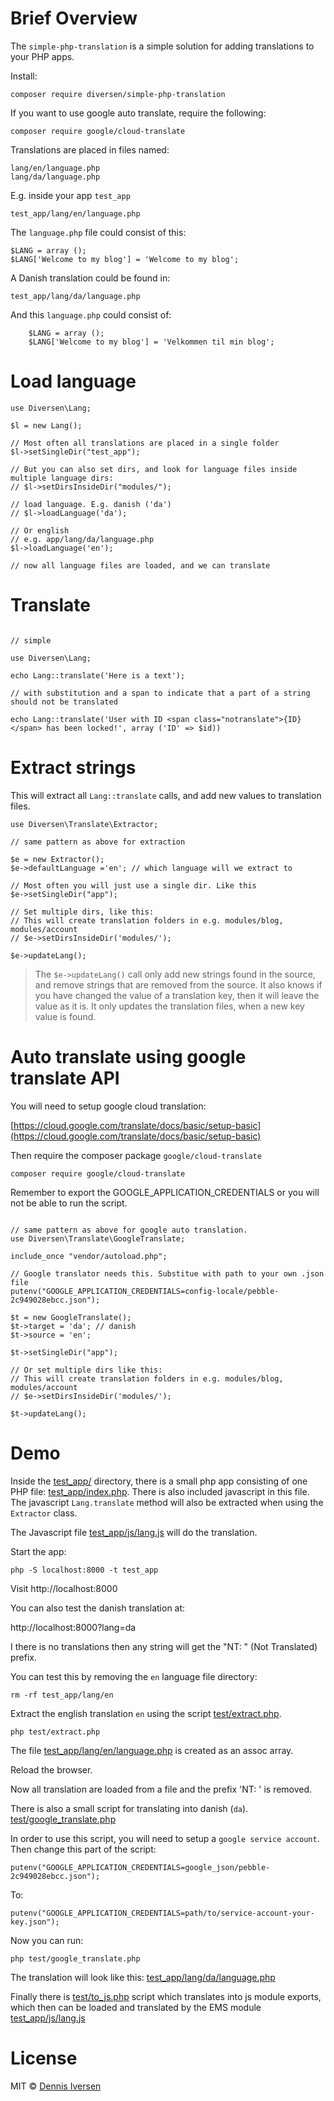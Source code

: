 # Brief Overview

The `simple-php-translation` is a simple solution for adding 
translations to your PHP apps.

Install: 

    composer require diversen/simple-php-translation

If you want to use google auto translate, require the following:

    composer require google/cloud-translate

Translations are placed in files named:

    lang/en/language.php
    lang/da/language.php

E.g. inside your app `test_app`

    test_app/lang/en/language.php

The `language.php` file could consist of this:

~~~.php
$LANG = array ();
$LANG['Welcome to my blog'] = 'Welcome to my blog';
~~~

A Danish translation could be found in: 

    test_app/lang/da/language.php

And this `language.php` could consist of: 

~~~.php
    $LANG = array ();
    $LANG['Welcome to my blog'] = 'Velkommen til min blog';
~~~

# Load language

~~~.php
use Diversen\Lang;

$l = new Lang();

// Most often all translations are placed in a single folder
$l->setSingleDir("test_app");

// But you can also set dirs, and look for language files inside multiple language dirs:
// $l->setDirsInsideDir("modules/");

// load language. E.g. danish ('da')
// $l->loadLanguage('da');

// Or english
// e.g. app/lang/da/language.php
$l->loadLanguage('en');

// now all language files are loaded, and we can translate
~~~

# Translate

~~~.php

// simple

use Diversen\Lang;

echo Lang::translate('Here is a text');

// with substitution and a span to indicate that a part of a string should not be translated

echo Lang::translate('User with ID <span class="notranslate">{ID}</span> has been locked!', array ('ID' => $id))

~~~

# Extract strings 

This will extract all `Lang::translate` calls, and add new values to translation files. 

~~~.php
use Diversen\Translate\Extractor;

// same pattern as above for extraction

$e = new Extractor();
$e->defaultLanguage ='en'; // which language will we extract to

// Most often you will just use a single dir. Like this
$e->setSingleDir("app");

// Set multiple dirs, like this:
// This will create translation folders in e.g. modules/blog, modules/account
// $e->setDirsInsideDir('modules/');

$e->updateLang();
~~~

> The `$e->updateLang()` call only add new strings found in the source, and remove
> strings that are removed from the source. It also knows if you have changed 
> the value of a translation key, then it will leave the value as it is. 
> It only updates the translation files, when a new key value is found.

# Auto translate using google translate API

You will need to setup google cloud translation: 

[https://cloud.google.com/translate/docs/basic/setup-basic](https://cloud.google.com/translate/docs/basic/setup-basic)

Then require the composer package `google/cloud-translate`

    composer require google/cloud-translate

Remember to export the GOOGLE_APPLICATION_CREDENTIALS or you will not be able to run the script. 

~~~.php

// same pattern as above for google auto translation.
use Diversen\Translate\GoogleTranslate;

include_once "vendor/autoload.php";

// Google translator needs this. Substitue with path to your own .json file  
putenv("GOOGLE_APPLICATION_CREDENTIALS=config-locale/pebble-2c949028ebcc.json");

$t = new GoogleTranslate();
$t->target = 'da'; // danish
$t->source = 'en';

$t->setSingleDir("app");

// Or set multiple dirs like this:
// This will create translation folders in e.g. modules/blog, modules/account
// $e->setDirsInsideDir('modules/');

$t->updateLang();

~~~

# Demo 

Inside the [test_app/](test_app/) directory, there is a small php app consisting of 
one PHP file: [test_app/index.php](test_app/index.php). There is also included javascript
in this file. The javascript `Lang.translate` method will also be extracted when using
the `Extractor` class. 

The Javascript file [test_app/js/lang.js](test_app/js/lang.js) will do the translation. 

Start the app:

    php -S localhost:8000 -t test_app

Visit http://localhost:8000

You can also test the danish translation at: 

http://localhost:8000?lang=da

I there is no translations then any string will get the "NT: " (Not Translated) prefix. 

You can test this by removing the `en` language file directory:

    rm -rf test_app/lang/en

Extract the english translation `en` using the script
[test/extract.php](test/extract.php).

    php test/extract.php

The file [test_app/lang/en/language.php](test_app/lang/en/language.php)
is created as an assoc array. 

Reload the browser. 

Now all translation are loaded from a file and the prefix 'NT: ' is 
removed. 

There is also a small script for translating into danish (`da`). 
[test/google_translate.php](test/google_translate.php)

In order to use this script, you will need to setup a `google service account`. 
Then change this part of the script: 

    putenv("GOOGLE_APPLICATION_CREDENTIALS=google_json/pebble-2c949028ebcc.json");

To: 

    putenv("GOOGLE_APPLICATION_CREDENTIALS=path/to/service-account-your-key.json");

Now you can run: 

    php test/google_translate.php

The translation will look like this:
[test_app/lang/da/language.php](test_app/lang/da/language.php)

Finally there is [test/to_js.php](test/to_js.php) script which translates into 
js module exports, which then can be loaded and translated by the EMS module
[test_app/js/lang.js](test_app/js/lang.js)

# License

MIT © [Dennis Iversen](https://github.com/diversen)


